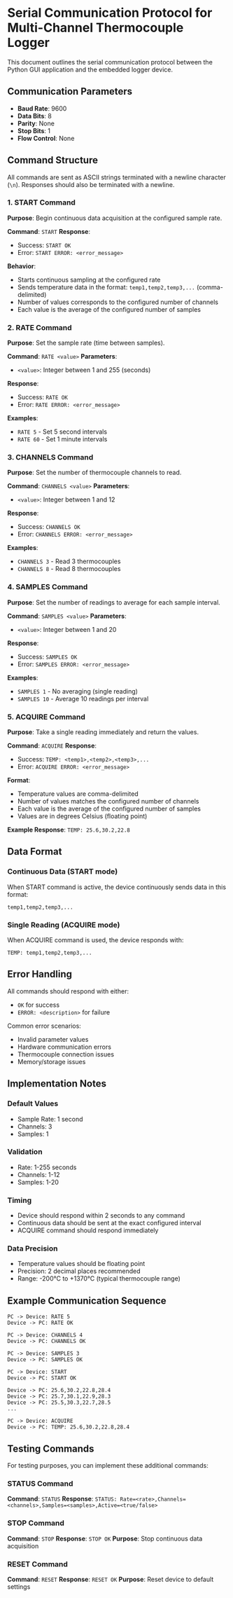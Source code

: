 # Serial Communication Protocol for Multi-Channel Thermocouple Logger

This document outlines the serial communication protocol between the Python GUI application and the embedded logger device.

## Communication Parameters
- **Baud Rate**: 9600
- **Data Bits**: 8
- **Parity**: None
- **Stop Bits**: 1
- **Flow Control**: None

## Command Structure

All commands are sent as ASCII strings terminated with a newline character (`\n`). Responses should also be terminated with a newline.

### 1. START Command
**Purpose**: Begin continuous data acquisition at the configured sample rate.

**Command**: `START`
**Response**: 
- Success: `START OK`
- Error: `START ERROR: <error_message>`

**Behavior**: 
- Starts continuous sampling at the configured rate
- Sends temperature data in the format: `temp1,temp2,temp3,...` (comma-delimited)
- Number of values corresponds to the configured number of channels
- Each value is the average of the configured number of samples

### 2. RATE Command
**Purpose**: Set the sample rate (time between samples).

**Command**: `RATE <value>`
**Parameters**: 
- `<value>`: Integer between 1 and 255 (seconds)

**Response**:
- Success: `RATE OK`
- Error: `RATE ERROR: <error_message>`

**Examples**:
- `RATE 5` - Set 5 second intervals
- `RATE 60` - Set 1 minute intervals

### 3. CHANNELS Command
**Purpose**: Set the number of thermocouple channels to read.

**Command**: `CHANNELS <value>`
**Parameters**:
- `<value>`: Integer between 1 and 12

**Response**:
- Success: `CHANNELS OK`
- Error: `CHANNELS ERROR: <error_message>`

**Examples**:
- `CHANNELS 3` - Read 3 thermocouples
- `CHANNELS 8` - Read 8 thermocouples

### 4. SAMPLES Command
**Purpose**: Set the number of readings to average for each sample interval.

**Command**: `SAMPLES <value>`
**Parameters**:
- `<value>`: Integer between 1 and 20

**Response**:
- Success: `SAMPLES OK`
- Error: `SAMPLES ERROR: <error_message>`

**Examples**:
- `SAMPLES 1` - No averaging (single reading)
- `SAMPLES 10` - Average 10 readings per interval

### 5. ACQUIRE Command
**Purpose**: Take a single reading immediately and return the values.

**Command**: `ACQUIRE`
**Response**:
- Success: `TEMP: <temp1>,<temp2>,<temp3>,...`
- Error: `ACQUIRE ERROR: <error_message>`

**Format**:
- Temperature values are comma-delimited
- Number of values matches the configured number of channels
- Each value is the average of the configured number of samples
- Values are in degrees Celsius (floating point)

**Example Response**: `TEMP: 25.6,30.2,22.8`

## Data Format

### Continuous Data (START mode)
When START command is active, the device continuously sends data in this format:
```
temp1,temp2,temp3,...
```

### Single Reading (ACQUIRE mode)
When ACQUIRE command is used, the device responds with:
```
TEMP: temp1,temp2,temp3,...
```

## Error Handling

All commands should respond with either:
- `OK` for success
- `ERROR: <description>` for failure

Common error scenarios:
- Invalid parameter values
- Hardware communication errors
- Thermocouple connection issues
- Memory/storage issues

## Implementation Notes

### Default Values
- Sample Rate: 1 second
- Channels: 3
- Samples: 1

### Validation
- Rate: 1-255 seconds
- Channels: 1-12
- Samples: 1-20

### Timing
- Device should respond within 2 seconds to any command
- Continuous data should be sent at the exact configured interval
- ACQUIRE command should respond immediately

### Data Precision
- Temperature values should be floating point
- Precision: 2 decimal places recommended
- Range: -200°C to +1370°C (typical thermocouple range)

## Example Communication Sequence

```
PC -> Device: RATE 5
Device -> PC: RATE OK

PC -> Device: CHANNELS 4
Device -> PC: CHANNELS OK

PC -> Device: SAMPLES 3
Device -> PC: SAMPLES OK

PC -> Device: START
Device -> PC: START OK

Device -> PC: 25.6,30.2,22.8,28.4
Device -> PC: 25.7,30.1,22.9,28.3
Device -> PC: 25.5,30.3,22.7,28.5
...

PC -> Device: ACQUIRE
Device -> PC: TEMP: 25.6,30.2,22.8,28.4
```

## Testing Commands

For testing purposes, you can implement these additional commands:

### STATUS Command
**Command**: `STATUS`
**Response**: `STATUS: Rate=<rate>,Channels=<channels>,Samples=<samples>,Active=<true/false>`

### STOP Command
**Command**: `STOP`
**Response**: `STOP OK`
**Purpose**: Stop continuous data acquisition

### RESET Command
**Command**: `RESET`
**Response**: `RESET OK`
**Purpose**: Reset device to default settings 